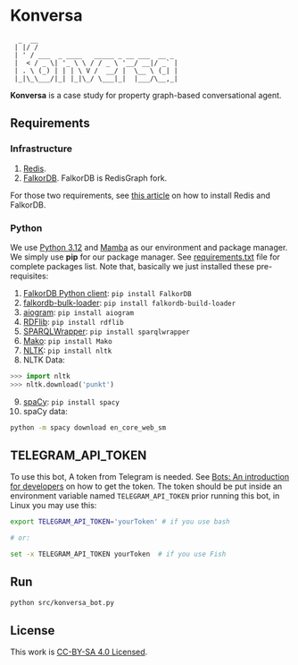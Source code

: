 # Konversa

```
  _  __                                   
 | |/ /                                   
 | ' / ___  _ ____   _____ _ __ ___  __ _ 
 |  < / _ \| '_ \ \ / / _ \ '__/ __|/ _` |
 | . \ (_) | | | \ V /  __/ |  \__ \ (_| |
 |_|\_\___/|_| |_|\_/ \___|_|  |___/\__,_|
```

**Konversa** is a case study for property graph-based conversational agent.

## Requirements

### Infrastructure

1. [Redis](https://redis.io).
2. [FalkorDB](https://www.falkordb.com). FalkorDB is RedisGraph fork.

For those two requirements, see [this article](https://zimeracorp.com/posts/18/) on how to install Redis and FalkorDB.

### Python

We use [Python 3.12](https://www.python.org) and [Mamba](https://github.com/mamba-org/mamba) as our environment and package manager. We simply use **pip** for our package manager. See [requirements.txt](requirements.txt) file for complete packages list. Note that, basically we just installed these pre-requisites:

1. [FalkorDB Python client](https://github.com/falkorDB/falkordb-py): `pip install FalkorDB`
2. [falkordb-bulk-loader](https://pypi.org/project/falkordb-bulk-loader/): `pip install falkordb-build-loader`
3. [aiogram](https://aiogram.dev/): `pip install aiogram`
4. [RDFlib](https://rdflib.dev/): `pip install rdflib`
5. [SPARQLWrapper](https://github.com/RDFLib/sparqlwrapper): `pip install sparqlwrapper`
6. [Mako](https://www.makotemplates.org/): `pip install Mako`
7. [NLTK](https://nltk.org): `pip install nltk`
8. NLTK Data:

```python
>>> import nltk
>>> nltk.download('punkt')
```

9. [spaCy](https://spacy.io): `pip install spacy`
10. spaCy data:

```bash
python -m spacy download en_core_web_sm
```

## TELEGRAM_API_TOKEN

To use this bot, A token from Telegram is needed. See [Bots: An introduction for developers](https://core.telegram.org/bots) on how to get the token. The token should be put inside an environment variable named `TELEGRAM_API_TOKEN` prior running this bot, in Linux you may use this:

```bash
export TELEGRAM_API_TOKEN='yourToken' # if you use bash

# or:

set -x TELEGRAM_API_TOKEN yourToken  # if you use Fish
```

## Run

```bash
python src/konversa_bot.py
```

## License

This work is [CC-BY-SA 4.0 Licensed](https://creativecommons.org/licenses/by-sa/4.0/).
